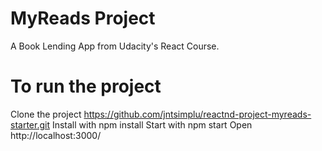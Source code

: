 # MyReads Project
A Book Lending App from Udacity's React Course.

# To run the project
Clone the project https://github.com/jntsimplu/reactnd-project-myreads-starter.git
Install with npm install
Start with npm start
Open http://localhost:3000/
